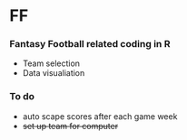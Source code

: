 # FF
### Fantasy Football related coding in R
 - Team selection
 - Data visualiation

### To do 
 - auto scape scores after each game week
 - ~~set up team for computer~~
